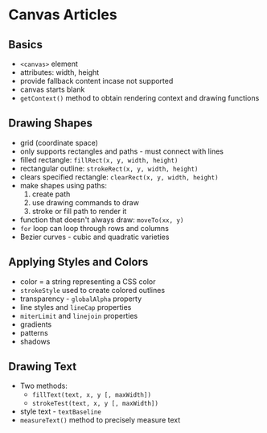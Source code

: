 # Canvas Articles

## Basics

* `<canvas>` element
* attributes: width, height
* provide fallback content incase not supported
* canvas starts blank
* `getContext()` method to obtain rendering context and drawing functions

## Drawing Shapes

* grid (coordinate space)
* only supports rectangles and paths - must connect with lines
* filled rectangle: `fillRect(x, y, width, height)` 
* rectangular outline: `strokeRect(x, y, width, height)`
* clears specified rectangle: `clearRect(x, y, width, height)`
* make shapes using paths:
    1) create path
    1) use drawing commands to draw
    1) stroke or fill path to render it
* function that doesn't always draw: `moveTo(xx, y)`
* `for` loop can loop through rows and columns
* Bezier curves - cubic and quadratic varieties


## Applying Styles and Colors

* color = a string representing a CSS color
* `strokeStyle` used to create colored outlines
* transparency - `globalAlpha` property
* line styles and `lineCap` properties
* `miterLimit` and `linejoin` properties
* gradients
* patterns
* shadows 


## Drawing Text

* Two methods: 
    * `fillText(text, x, y [, maxWidth])`
    * `strokeTest(text, x, y [, maxWidth])`
* style text - `textBaseline`
* `measureText()` method to precisely measure text